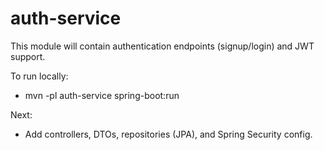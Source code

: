 # auth-service

This module will contain authentication endpoints (signup/login) and JWT support.

To run locally:
- mvn -pl auth-service spring-boot:run

Next:
- Add controllers, DTOs, repositories (JPA), and Spring Security config.
